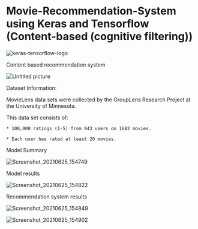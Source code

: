 # Movie-Recommendation-System using Keras and Tensorflow (Content-based (cognitive filtering))

![keras-tensorflow-logo](https://user-images.githubusercontent.com/69073063/123435623-0a6fa400-d5ce-11eb-8a93-bc401b76b080.jpg)

Content based recommendation system

![Untitled picture](https://user-images.githubusercontent.com/69073063/123457033-cedfd480-d5e3-11eb-98af-e90263129d13.png)

Dataset Information:

MovieLens data sets were collected by the GroupLens Research Project
at the University of Minnesota.
 
This data set consists of:

	* 100,000 ratings (1-5) from 943 users on 1682 movies.
  
	* Each user has rated at least 20 movies.
          
Model Summary

![Screenshot_20210625_154749](https://user-images.githubusercontent.com/69073063/123435668-18bdc000-d5ce-11eb-9740-996ae2431f17.png)

Model results

![Screenshot_20210625_154822](https://user-images.githubusercontent.com/69073063/123435727-2a9f6300-d5ce-11eb-8e98-1e1caffe8180.png)

Recommendation system results

![Screenshot_20210625_154849](https://user-images.githubusercontent.com/69073063/123435754-3723bb80-d5ce-11eb-9b91-513796692579.png)

![Screenshot_20210625_154902](https://user-images.githubusercontent.com/69073063/123435812-4440aa80-d5ce-11eb-8827-abe6e048fdc4.png)

